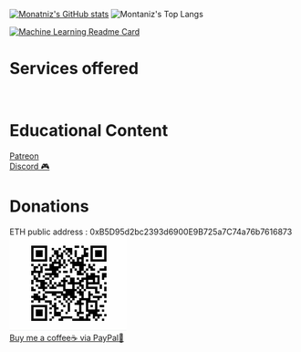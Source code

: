 [![Monatniz's GitHub stats](https://github-readme-stats.vercel.app/api?username=montanizstills&count_private=true&show_icons=true&theme=tokyonight)](https://github.com/montanizstills/)
![Montaniz's Top Langs](https://github-readme-stats.vercel.app/api/top-langs/?username=montanizstills&layout=compact)

[![Machine Learning Readme Card](https://github-readme-stats.vercel.app/api/pin/?username=montanizstills&repo=machine-learning-demo)](https://github.com/montanizstills/machine-learning-demo)
<!-- [![Montaniz's wakatime stats](https://github-readme-stats.vercel.app/api/wakatime?username=montanizstills)]] -->

# Services offered
<!-- Put this code anywhere in the body of your page where you want the badge to show up. -->

<div itemscope itemtype='http://schema.org/Person' class='fiverr-seller-widget' style='display: inline-block;'>
     <a itemprop='url' href=https://www.fiverr.com/montanizstills rel="nofollow" target="_blank" style='display: inline-block;'>
        <div class='fiverr-seller-content' id='fiverr-seller-widget-content-9cfb1b92-2239-4691-ac69-0f1d55689c26' itemprop='contentURL' style='display: none;'></div>
        <div id='fiverr-widget-seller-data' style='display: none;'>
            <div itemprop='name' >montanizstills</div>
            <div itemscope itemtype='http://schema.org/Organization'><span itemprop='name'>Fiverr</span></div>
            <div itemprop='jobtitle'>Seller</div>
            <div itemprop='description'>- seasoned application developer/data scientist/platform engineer with experience in Education, Taxation/Financial Analytics, SaaS, and more;
- tools include: Jetbrains (IntelliJ/PyCharm/Rider), Python, Linux (any flavor), MS Office, MS Outlook, MS Teams, Excel scripting (Google Sheets), Visual Studio, VSCode, Docker for Windows, Kleopatra, gnupg, Slack, Discord</div>
        </div>
    </a>
</div>

<script id='fiverr-seller-widget-script-9cfb1b92-2239-4691-ac69-0f1d55689c26' src='https://widgets.fiverr.com/api/v1/seller/montanizstills?widget_id=9cfb1b92-2239-4691-ac69-0f1d55689c26' data-config='{"category_name":"\n                                    Data\n\n                            "}' async='true' defer='true'></script>


# Educational Content
[Patreon](https://patreon.com/user?u=87355595) <br/>
[Discord 🎮](https://discord.gg/2Acu4zGt) <br/>

# Donations
ETH public address : 0xB5D95d2bc2393d6900E9B725a7C74a76b7616873 <br/>
![ETH public address](https://github.com/montanizstills/montanizstills/blob/main/eth_qr.PNG) <br/>
[Buy me a coffee☕ via PayPal🤝](https://www.paypal.com/donate/?business=BA7AVWNZHX8NG&no_recurring=0&currency_code=USD)
